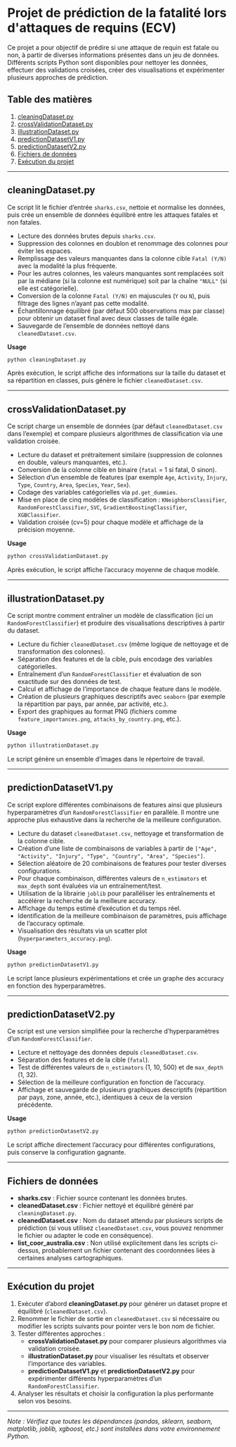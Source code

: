 # Projet de prédiction de la fatalité lors d'attaques de requins (ECV)

Ce projet a pour objectif de prédire si une attaque de requin est fatale ou non, à partir de diverses informations présentes dans un jeu de données. Différents scripts Python sont disponibles pour nettoyer les données, effectuer des validations croisées, créer des visualisations et expérimenter plusieurs approches de prédiction.

## Table des matières

1. [cleaningDataset.py](https://chatgpt.com/c/67c1717e-f094-800e-addb-6714a5e38a26?model=o1#cleaningdatasetpy)
2. [crossValidationDataset.py](https://chatgpt.com/c/67c1717e-f094-800e-addb-6714a5e38a26?model=o1#crossvalidationdatasetpy)
3. [illustrationDataset.py](https://chatgpt.com/c/67c1717e-f094-800e-addb-6714a5e38a26?model=o1#illustrationdatasetpy)
4. [predictionDatasetV1.py](https://chatgpt.com/c/67c1717e-f094-800e-addb-6714a5e38a26?model=o1#predictiondatasetv1py)
5. [predictionDatasetV2.py](https://chatgpt.com/c/67c1717e-f094-800e-addb-6714a5e38a26?model=o1#predictiondatasetv2py)
6. [Fichiers de données](https://chatgpt.com/c/67c1717e-f094-800e-addb-6714a5e38a26?model=o1#fichiers-de-donn%C3%A9es)
7. [Exécution du projet](https://chatgpt.com/c/67c1717e-f094-800e-addb-6714a5e38a26?model=o1#ex%C3%A9cution-du-projet)

---

## cleaningDataset.py

Ce script lit le fichier d’entrée `sharks.csv`, nettoie et normalise les données, puis crée un ensemble de données équilibré entre les attaques fatales et non fatales.

* Lecture des données brutes depuis `sharks.csv`.
* Suppression des colonnes en doublon et renommage des colonnes pour éviter les espaces.
* Remplissage des valeurs manquantes dans la colonne cible `Fatal (Y/N)` avec la modalité la plus fréquente.
* Pour les autres colonnes, les valeurs manquantes sont remplacées soit par la médiane (si la colonne est numérique) soit par la chaîne `"NULL"` (si elle est catégorielle).
* Conversion de la colonne `Fatal (Y/N)` en majuscules (`Y` ou `N`), puis filtrage des lignes n’ayant pas cette modalité.
* Échantillonnage équilibré (par défaut 500 observations max par classe) pour obtenir un dataset final avec deux classes de taille égale.
* Sauvegarde de l’ensemble de données nettoyé dans `cleanedDataset.csv`.

**Usage**

```bash
python cleaningDataset.py
```

Après exécution, le script affiche des informations sur la taille du dataset et sa répartition en classes, puis génère le fichier `cleanedDataset.csv`.

---

## crossValidationDataset.py

Ce script charge un ensemble de données (par défaut `cleanedDataset.csv` dans l’exemple) et compare plusieurs algorithmes de classification via une validation croisée.

* Lecture du dataset et prétraitement similaire (suppression de colonnes en double, valeurs manquantes, etc.).
* Conversion de la colonne cible en binaire (`fatal` = 1 si fatal, 0 sinon).
* Sélection d’un ensemble de features (par exemple `Age`, `Activity`, `Injury`, `Type`, `Country`, `Area`, `Species`, `Year`, `Sex`).
* Codage des variables catégorielles via `pd.get_dummies`.
* Mise en place de cinq modèles de classification : `KNeighborsClassifier`, `RandomForestClassifier`, `SVC`, `GradientBoostingClassifier`, `XGBClassifier`.
* Validation croisée (cv=5) pour chaque modèle et affichage de la précision moyenne.

**Usage**

```bash
python crossValidationDataset.py
```

Après exécution, le script affiche l’accuracy moyenne de chaque modèle.

---

## illustrationDataset.py

Ce script montre comment entraîner un modèle de classification (ici un `RandomForestClassifier`) et produire des visualisations descriptives à partir du dataset.

* Lecture du fichier `cleanedDataset.csv` (même logique de nettoyage et de transformation des colonnes).
* Séparation des features et de la cible, puis encodage des variables catégorielles.
* Entraînement d’un `RandomForestClassifier` et évaluation de son exactitude sur des données de test.
* Calcul et affichage de l’importance de chaque feature dans le modèle.
* Création de plusieurs graphiques descriptifs avec `seaborn` (par exemple la répartition par pays, par année, par activité, etc.).
* Export des graphiques au format PNG (fichiers comme `feature_importances.png`, `attacks_by_country.png`, etc.).

**Usage**

```bash
python illustrationDataset.py
```

Le script génère un ensemble d’images dans le répertoire de travail.

---

## predictionDatasetV1.py

Ce script explore différentes combinaisons de features ainsi que plusieurs hyperparamètres d’un `RandomForestClassifier` en parallèle. Il montre une approche plus exhaustive dans la recherche de la meilleure configuration.

* Lecture du dataset `cleanedDataset.csv`, nettoyage et transformation de la colonne cible.
* Création d’une liste de combinaisons de variables à partir de `["Age", "Activity", "Injury", "Type", "Country", "Area", "Species"]`.
* Sélection aléatoire de 20 combinaisons de features pour tester diverses configurations.
* Pour chaque combinaison, différentes valeurs de `n_estimators` et `max_depth` sont évaluées via un entraînement/test.
* Utilisation de la librairie `joblib` pour paralléliser les entraînements et accélérer la recherche de la meilleure accuracy.
* Affichage du temps estimé d’exécution et du temps réel.
* Identification de la meilleure combinaison de paramètres, puis affichage de l’accuracy optimale.
* Visualisation des résultats via un scatter plot (`hyperparameters_accuracy.png`).

**Usage**

```bash
python predictionDatasetV1.py
```

Le script lance plusieurs expérimentations et crée un graphe des accuracy en fonction des hyperparamètres.

---

## predictionDatasetV2.py

Ce script est une version simplifiée pour la recherche d’hyperparamètres d’un `RandomForestClassifier`.

* Lecture et nettoyage des données depuis `cleanedDataset.csv`.
* Séparation des features et de la cible (`fatal`).
* Test de différentes valeurs de `n_estimators` (1, 10, 500) et de `max_depth` (1, 32).
* Sélection de la meilleure configuration en fonction de l’accuracy.
* Affichage et sauvegarde de plusieurs graphiques descriptifs (répartition par pays, zone, année, etc.), identiques à ceux de la version précédente.

**Usage**

```bash
python predictionDatasetV2.py
```

Le script affiche directement l’accuracy pour différentes configurations, puis conserve la configuration gagnante.

---

## Fichiers de données

* **sharks.csv** : Fichier source contenant les données brutes.
* **cleanedDataset.csv** : Fichier nettoyé et équilibré généré par `cleaningDataset.py`.
* **cleanedDataset.csv** : Nom du dataset attendu par plusieurs scripts de prédiction (si vous utilisez `cleanedDataset.csv`, vous pouvez renommer le fichier ou adapter le code en conséquence).
* **list_coor_australia.csv** : Non utilisé explicitement dans les scripts ci-dessus, probablement un fichier contenant des coordonnées liées à certaines analyses cartographiques.

---

## Exécution du projet

1. Exécuter d’abord **cleaningDataset.py** pour générer un dataset propre et équilibré (`cleanedDataset.csv`).
2. Renommer le fichier de sortie en `cleanedDataset.csv` si nécessaire ou modifier les scripts suivants pour pointer vers le bon nom de fichier.
3. Tester différentes approches :
   * **crossValidationDataset.py** pour comparer plusieurs algorithmes via validation croisée.
   * **illustrationDataset.py** pour visualiser les résultats et observer l’importance des variables.
   * **predictionDatasetV1.py** et **predictionDatasetV2.py** pour expérimenter différents hyperparamètres d’un `RandomForestClassifier`.
4. Analyser les résultats et choisir la configuration la plus performante selon vos besoins.

---

*Note : Vérifiez que toutes les dépendances (pandas, sklearn, seaborn, matplotlib, joblib, xgboost, etc.) sont installées dans votre environnement Python.*
